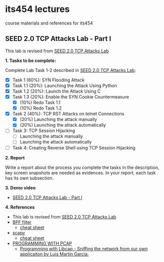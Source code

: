 # its454 lectures

course materials and references for its454

## SEED 2.0 TCP Attacks Lab - Part I

This lab is revised from [SEED 2.0 TCP Attacks Lab](https://seedsecuritylabs.org/Labs_20.04/Networking/TCP_Attacks/)

**1. Tasks to be complete:**

Complete Lab Task 1-2 described in [SEED 2.0 TCP Attacks Lab](./refs/TCPAttacks.pdf):

- [x]  Task 1 (60%): SYN Flooding Attack
  - [x] Task 1.1 (20%): Launching the Attack Using Python
  - [x] Task 1.2 (20%): Launch the Attack Using C
  - [x] Task 1.3 (20%): Enable the SYN Cookie Countermeasure
    - [x] (10%) Redo Task 1.1
    - [x] (10%) Redo Task 1.2
- [x] Task 2 (40%): TCP RST Attacks on telnet Connections
  - [x] (20%) Launching the attack manually
  - [x] (20%) Launching the attack automatically
- [ ] Task 3: TCP Session Hijacking
  - [ ] Launching the attack manually
  - [ ] Launching the attack automatically
- [ ] Task 4: Creating Reverse Shell using TCP Session Hijacking

**2. Report**

Write a report about the process you complete the tasks in the description, key screen snapshots are needed as evidences. In your report, each task has its own subsection.


**3. Demo video**
* [SEED 2.0 TCP Attacks Lab - Part I]()

**4. References**
* This lab is revised from [SEED 2.0 TCP Attacks Lab](https://seedsecuritylabs.org/Labs_20.04/Networking/TCP_Attacks/)
* [BPF filter](https://www.kernel.org/doc/html/latest/networking/filter.html)
  * [cheat sheet](https://www.gigamon.com/content/dam/resource-library/english/guide---cookbook/gu-bpf-reference-guide-gigamon-insight.pdf)
* [scapy](https://scapy.net/)
  * [cheat sheet](https://wiki.sans.blue/Tools/pdfs/ScapyCheatSheet_v0.2.pdf)
* [PROGRAMMING WITH PCAP](https://www.tcpdump.org/pcap.html)
  * [Programming with Libcap - Sniffing the network from our own applicaiton by Luis Martin Garcia.](http://recursos.aldabaknocking.com/libpcapHakin9LuisMartinGarcia.pdf)